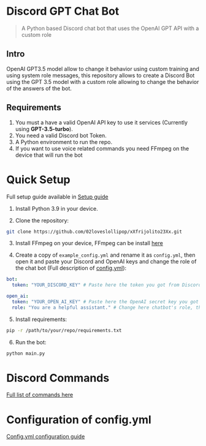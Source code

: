 # Discord GPT Chat Bot

> A Python based Discord chat bot that uses the OpenAI GPT API with a custom role

## Intro
OpenAI GPT3.5 model allow to change it behavior using custom training and using system role messages, this repository allows to create a Discord Bot using the GPT 3.5 model with a custom role allowing to change the behavior of the answers of the bot.

## Requirements

1. You must a have a valid OpenAI API key to use it services (Currently using **GPT-3.5-turbo**).
2. You need a valid Discord bot Token.
3. A Python environment to run the repo.
4. If you want to use voice related commands you need FFmpeg on the device that will run the bot

# Quick Setup

Full setup guide available in [Setup guide](https://github.com/02loveslollipop/DiscordGPTChatBot/wiki/Setup-guide)

1. Install Python 3.9 in your device.

2. Clone the repository: 

```bash
git clone https://github.com/02loveslollipop/xXfrijolito23Xx.git
```

3. Install FFmpeg on your device, FFmpeg can be install [here](https://ffmpeg.org/)


4. Create a copy of ``example_config.yml`` and rename it as ``config.yml``, then open it and paste your Discord and OpenAI keys and change the role of the chat bot (Full description of [config.yml](https://github.com/02loveslollipop/DiscordGPTChatBot/wiki/Structure-of-config.yml)):

```yaml
bot:
  token: "YOUR_DISCORD_KEY" # Paste here the token you got from Discord Developer Portal

open_ai:
  token: "YOUR_OPEN_AI_KEY" # Paste here the OpenAI secret key you got from OpenAI platform
  role: "You are a helpful assistant." # Change here chatbot's role, this will change it's behavior answering questions
```

5. Install requirements:

```bash
pip -r /path/to/your/repo/requirements.txt
```

6. Run the bot:

```bash
python main.py
```


# Discord Commands
[Full list of commands here](https://github.com/02loveslollipop/DiscordGPTChatBot/wiki/Discord-commands)

# Configuration of config.yml
[Config.yml configuration guide](https://github.com/02loveslollipop/DiscordGPTChatBot/wiki/Structure-of-config.yml)
